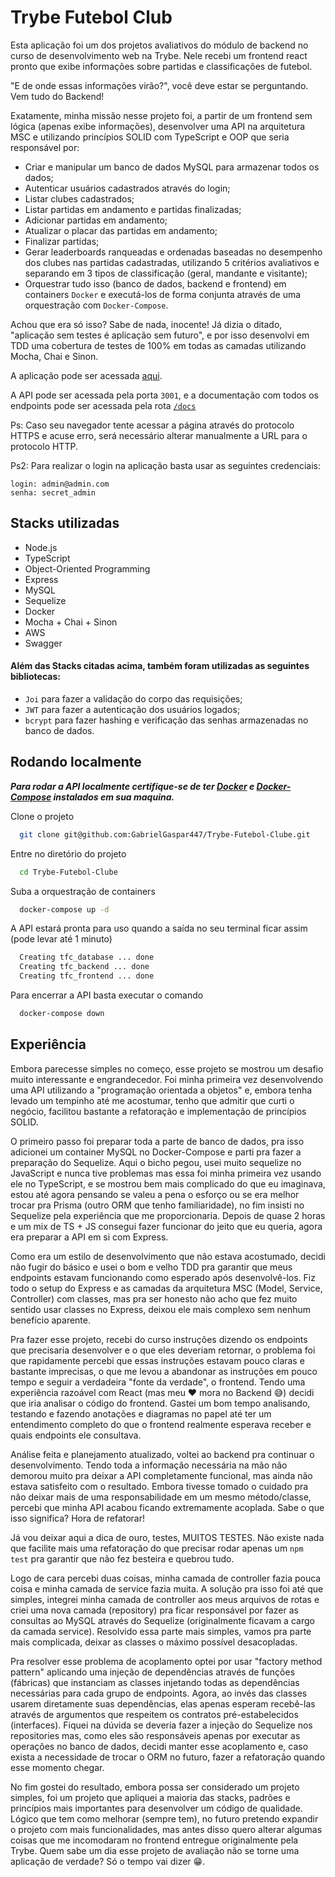 # Trybe Futebol Club

Esta aplicação foi um dos projetos avaliativos do módulo de backend no curso de desenvolvimento web na Trybe. Nele recebi um frontend react pronto que exibe informações sobre partidas e classificações de futebol.

"E de onde essas informações virão?", você deve estar se perguntando. Vem tudo do Backend!

Exatamente, minha missão nesse projeto foi, a partir de um frontend sem lógica (apenas exibe informações), desenvolver uma API na arquitetura MSC e utilizando princípios SOLID com TypeScript e OOP que seria responsável por:

- Criar e manipular um banco de dados MySQL para armazenar todos os dados;
- Autenticar usuários cadastrados através do login;
- Listar clubes cadastrados;
- Listar partidas em andamento e partidas finalizadas;
- Adicionar partidas em andamento;
- Atualizar o placar das partidas em andamento;
- Finalizar partidas;
- Gerar leaderboards ranqueadas e ordenadas baseadas no desempenho dos clubes nas partidas cadastradas, utilizando 5 critérios avaliativos e separando em 3 tipos de classificação (geral, mandante e visitante);
- Orquestrar tudo isso (banco de dados, backend e frontend) em containers `Docker` e executá-los de forma conjunta através de uma orquestração com `Docker-Compose`.

Achou que era só isso? Sabe de nada, inocente! Já dizia o ditado, "aplicação sem testes é aplicação sem futuro", e por isso desenvolvi em TDD uma cobertura de testes de 100% em todas as camadas utilizando Mocha, Chai e Sinon.

A aplicação pode ser acessada [aqui](http://ec2-54-233-176-138.sa-east-1.compute.amazonaws.com:3000/leaderboard).

A API pode ser acessada pela porta `3001`, e a documentação com todos os endpoints pode ser acessada pela rota [`/docs`](http://ec2-54-233-176-138.sa-east-1.compute.amazonaws.com:3001/docs/)

Ps: Caso seu navegador tente acessar a página através do protocolo HTTPS e acuse erro, será necessário alterar manualmente a URL para o protocolo HTTP.

Ps2: Para realizar o login na aplicação basta usar as seguintes credenciais:

    login: admin@admin.com
    senha: secret_admin 

## Stacks utilizadas

- Node.js
- TypeScript
- Object-Oriented Programming
- Express
- MySQL
- Sequelize
- Docker
- Mocha + Chai + Sinon
- AWS
- Swagger

#### Além das Stacks citadas acima, também foram utilizadas as seguintes bibliotecas:

- `Joi` para fazer a validação do corpo das requisições;
- `JWT` para fazer a autenticação dos usuários logados;
- `bcrypt` para fazer hashing e verificação das senhas armazenadas no banco de dados.

## Rodando localmente

***Para rodar a API localmente certifique-se de ter [Docker](https://docs.docker.com/get-docker/) 
e [Docker-Compose](https://docs.docker.com/compose/install/) instalados em sua maquina.***

Clone o projeto

```bash
  git clone git@github.com:GabrielGaspar447/Trybe-Futebol-Clube.git
```

Entre no diretório do projeto

```bash
  cd Trybe-Futebol-Clube
```

Suba a orquestração de containers

```bash
  docker-compose up -d
```

A API estará pronta para uso quando a saída no seu terminal ficar assim (pode levar até 1 minuto)

```bash
  Creating tfc_database ... done
  Creating tfc_backend ... done
  Creating tfc_frontend ... done
```

Para encerrar a API basta executar o comando

```bash
  docker-compose down
```

## Experiência

Embora parecesse simples no começo, esse projeto se mostrou um desafio muito interessante e engrandecedor. Foi minha primeira vez desenvolvendo uma API utilizando a "programação orientada a objetos" e, embora tenha levado um tempinho até me acostumar, tenho que admitir que curti o negócio, facilitou bastante a refatoração e implementação de princípios SOLID.

O primeiro passo foi preparar toda a parte de banco de dados, pra isso adicionei um container MySQL no Docker-Compose e parti pra fazer a preparação do Sequelize. Aqui o bicho pegou, usei muito sequelize no JavaScript e nunca tive problemas mas essa foi minha primeira vez usando ele no TypeScript, e se mostrou bem mais complicado do que eu imaginava, estou até agora pensando se valeu a pena o esforço ou se era melhor trocar pra Prisma (outro ORM que tenho familiaridade), no fim insisti no Sequelize pela experiência que me proporcionaria. Depois de quase 2 horas e um mix de TS + JS consegui fazer funcionar do jeito que eu queria, agora era preparar a API em si com Express.

Como era um estilo de desenvolvimento que não estava acostumado, decidi não fugir do básico e usei o bom e velho TDD pra garantir que meus endpoints estavam funcionando como esperado após desenvolvê-los. Fiz todo o setup do Express e as camadas da arquitetura MSC (Model, Service, Controller) com classes, mas pra ser honesto não acho que fez muito sentido usar classes no Express, deixou ele mais complexo sem nenhum benefício aparente.

Pra fazer esse projeto, recebi do curso instruções dizendo os endpoints que precisaria desenvolver e o que eles deveriam retornar, o problema foi que rapidamente percebi que essas instruções estavam pouco claras e bastante imprecisas, o que me levou a abandonar as instruções em pouco tempo e seguir a verdadeira "fonte da verdade", o frontend. Tendo uma experiência razoável com React (mas meu ❤️ mora no Backend 😅) decidi que iria analisar o código do frontend. Gastei um bom tempo analisando, testando e fazendo anotações e diagramas no papel até ter um entendimento completo do que o frontend realmente esperava receber e quais endpoints ele consultava.

Análise feita e planejamento atualizado, voltei ao backend pra continuar o desenvolvimento. Tendo toda a informação necessária na mão não demorou muito pra deixar a API completamente funcional, mas ainda não estava satisfeito com o resultado. Embora tivesse tomado o cuidado pra não deixar mais de uma responsabilidade em um mesmo método/classe, percebi que minha API acabou ficando extremamente acoplada. Sabe o que isso significa? Hora de refatorar!

Já vou deixar aqui a dica de ouro, testes, MUITOS TESTES. Não existe nada que facilite mais uma refatoração do que precisar rodar apenas um `npm test` pra garantir que não fez besteira e quebrou tudo.

Logo de cara percebi duas coisas, minha camada de controller fazia pouca coisa e minha camada de service fazia muita. A solução pra isso foi até que simples, integrei minha camada de controller aos meus arquivos de rotas e criei uma nova camada (repository) pra ficar responsável por fazer as consultas ao MySQL através do Sequelize (originalmente ficavam a cargo da camada service). Resolvido essa parte mais simples, vamos pra parte mais complicada, deixar as classes o máximo possível desacopladas.

Pra resolver esse problema de acoplamento optei por usar "factory method pattern" aplicando uma injeção de dependências através de funções (fábricas) que instanciam as classes injetando todas as dependências necessárias para cada grupo de endpoints. Agora, ao invés das classes usarem diretamente suas dependências, elas apenas esperam recebê-las através de argumentos que respeitem os contratos pré-estabelecidos (interfaces). Fiquei na dúvida se deveria fazer a injeção do Sequelize nos repositories mas, como eles são responsáveis apenas por executar as operações no banco de dados, decidi manter esse acoplamento e, caso exista a necessidade de trocar o ORM no futuro, fazer a refatoração quando esse momento chegar.

No fim gostei do resultado, embora possa ser considerado um projeto simples, foi um projeto que apliquei a maioria das stacks, padrões e princípios mais importantes para desenvolver um código de qualidade. Lógico que tem como melhorar (sempre tem), no futuro pretendo expandir o projeto com mais funcionalidades, mas antes disso quero alterar algumas coisas que me incomodaram no frontend entregue originalmente pela Trybe. Quem sabe um dia esse projeto de avaliação não se torne uma aplicação de verdade? Só o tempo vai dizer 😁.
